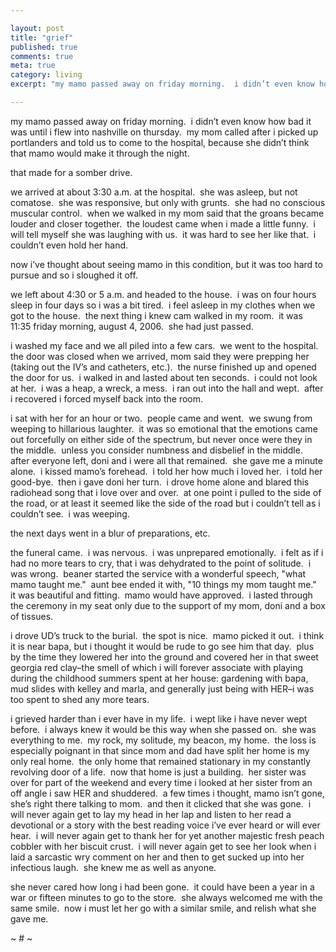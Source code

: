 ```yaml
---

layout: post
title: "grief"
published: true
comments: true
meta: true
category: living
excerpt: "my mamo passed away on friday morning.  i didn’t even know how bad it was until i flew into nashville on thursday.  my mom called after i picked up portlanders and told us to come to the hospital, because she didn’t think that mamo would make it through the night."

---
```


my mamo passed away on friday morning.  i didn’t even know how bad it was until i flew into nashville on thursday.  my mom called after i picked up portlanders and told us to come to the hospital, because she didn’t think that mamo would make it through the night.

that made for a somber drive.

we arrived at about 3:30 a.m. at the hospital.  she was asleep, but not comatose.  she was responsive, but only with grunts.  she had no conscious muscular control.  when we walked in my mom said that the groans became louder and closer together.  the loudest came when i made a little funny.  i will tell myself she was laughing with us.  it was hard to see her like that.  i couldn’t even hold her hand.

now i’ve thought about seeing mamo in this condition, but it was too hard to pursue and so i sloughed it off.  

we left about 4:30 or 5 a.m. and headed to the house.  i was on four hours sleep in four days so i was a bit tired.  i feel asleep in my clothes when we got to the house.  the next thing i knew cam walked in my room.  it was 11:35 friday morning, august 4, 2006.  she had just passed.

i washed my face and we all piled into a few cars.  we went to the hospital.  the door was closed when we arrived, mom said they were prepping her (taking out the IV’s and catheters, etc.).  the nurse finished up and opened the door for us.  i walked in and lasted about ten seconds.  i could not look at her.  i was a heap, a wreck, a mess.  i ran out into the hall and wept.  after i recovered i forced myself back into the room.  

i sat with her for an hour or two.  people came and went.  we swung from weeping to hillarious laughter.  it was so emotional that the emotions came out forcefully on either side of the spectrum, but never once were they in the middle.  unless you consider numbness and disbelief in the middle.  after everyone left, doni and i were all that remained.  she gave me a minute alone.  i kissed mamo’s forehead.  i told her how much i loved her.  i told her good-bye.  then i gave doni her turn.  i drove home alone and blared this radiohead song that i love over and over.  at one point i pulled to the side of the road, or at least it seemed like the side of the road but i couldn’t tell as i couldn’t see.  i was weeping.

the next days went in a blur of preparations, etc.

the funeral came.  i was nervous.  i was unprepared emotionally.  i felt as if i had no more tears to cry, that i was dehydrated to the point of solitude.  i was wrong.  beaner started the service with a wonderful speech, "what mamo taught me."  aunt bee ended it with, "10 things my mom taught me."  it was beautiful and fitting.  mamo would have approved.  i lasted through the ceremony in my seat only due to the support of my mom, doni and a box of tissues.

i drove UD’s truck to the burial.  the spot is nice.  mamo picked it out.  i think it is near bapa, but i thought it would be rude to go see him that day.  plus by the time they lowered her into the ground and covered her in that sweet georgia red clay–the smell of which i will forever associate with playing during the childhood summers spent at her house: gardening with bapa, mud slides with kelley and marla, and generally just being with HER–i was too spent to shed any more tears.  

i grieved harder than i ever have in my life.  i wept like i have never wept before.  i always knew it would be this way when she passed on.  she was everything to me.  my rock, my solitude, my beacon, my home.  the loss is especially poignant in that since mom and dad have split her home is my only real home.  the only home that remained stationary in my constantly revolving door of a life.  now that home is just a building.  her sister was over for part of the weekend and every time i looked at her sister from an off angle i saw HER and shuddered.  a few times i thought, mamo isn’t gone, she’s right there talking to mom.  and then it clicked that she was gone.  i will never again get to lay my head in her lap and listen to her read a devotional or a story with the best reading voice i’ve ever heard or will ever hear.  i will never again get to thank her for yet another majestic fresh peach cobbler with her biscuit crust.  i will never again get to see her look when i laid a sarcastic wry comment on her and then to get sucked up into her infectious laugh.  she knew me as well as anyone.  

she never cared how long i had been gone.  it could have been a year in a war or fifteen minutes to go to the store.  she always welcomed me with the same smile.  now i must let her go with a similar smile, and relish what she gave me.

~ # ~